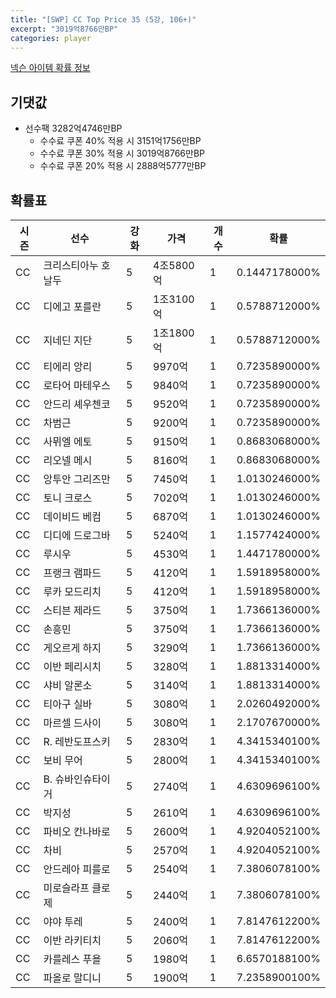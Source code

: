 ```yaml
---
title: "[SWP] CC Top Price 35 (5강, 106+)"
excerpt: "3019억8766만BP"
categories: player
---
```

[넥슨 아이템 확률 정보](http://iteminfo.nexon.com/probability/fco?sn=7442)

## 기댓값
- 선수팩 3282억4746만BP
  - 수수료 쿠폰 40% 적용 시 3151억1756만BP
  - 수수료 쿠폰 30% 적용 시 3019억8766만BP
  - 수수료 쿠폰 20% 적용 시 2888억5777만BP


## 확률표

|시즌|선수|강화|가격|개수|확률|
|---|---|---|---|---|---|
|CC|크리스티아누 호날두|5|4조5800억|1|0.1447178000%|
|CC|디에고 포를란|5|1조3100억|1|0.5788712000%|
|CC|지네딘 지단|5|1조1800억|1|0.5788712000%|
|CC|티에리 앙리|5|9970억|1|0.7235890000%|
|CC|로타어 마테우스|5|9840억|1|0.7235890000%|
|CC|안드리 셰우첸코|5|9520억|1|0.7235890000%|
|CC|차범근|5|9200억|1|0.7235890000%|
|CC|사뮈엘 에토|5|9150억|1|0.8683068000%|
|CC|리오넬 메시|5|8160억|1|0.8683068000%|
|CC|앙투안 그리즈만|5|7450억|1|1.0130246000%|
|CC|토니 크로스|5|7020억|1|1.0130246000%|
|CC|데이비드 베컴|5|6870억|1|1.0130246000%|
|CC|디디에 드로그바|5|5240억|1|1.1577424000%|
|CC|루시우|5|4530억|1|1.4471780000%|
|CC|프랭크 램파드|5|4120억|1|1.5918958000%|
|CC|루카 모드리치|5|4120억|1|1.5918958000%|
|CC|스티븐 제라드|5|3750억|1|1.7366136000%|
|CC|손흥민|5|3750억|1|1.7366136000%|
|CC|게오르게 하지|5|3290억|1|1.7366136000%|
|CC|이반 페리시치|5|3280억|1|1.8813314000%|
|CC|샤비 알론소|5|3140억|1|1.8813314000%|
|CC|티아구 실바|5|3080억|1|2.0260492000%|
|CC|마르셀 드사이|5|3080억|1|2.1707670000%|
|CC|R. 레반도프스키|5|2830억|1|4.3415340100%|
|CC|보비 무어|5|2800억|1|4.3415340100%|
|CC|B. 슈바인슈타이거|5|2740억|1|4.6309696100%|
|CC|박지성|5|2610억|1|4.6309696100%|
|CC|파비오 칸나바로|5|2600억|1|4.9204052100%|
|CC|차비|5|2570억|1|4.9204052100%|
|CC|안드레아 피를로|5|2540억|1|7.3806078100%|
|CC|미로슬라프 클로제|5|2440억|1|7.3806078100%|
|CC|야야 투레|5|2400억|1|7.8147612200%|
|CC|이반 라키티치|5|2060억|1|7.8147612200%|
|CC|카를레스 푸욜|5|1980억|1|6.6570188100%|
|CC|파올로 말디니|5|1900억|1|7.2358900100%|
